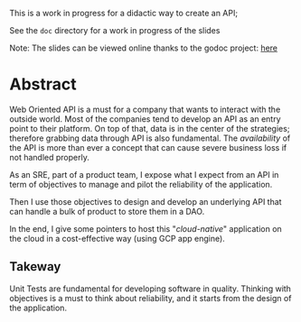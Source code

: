 This is a work in progress for a didactic way to create an API;

See the `doc` directory for a work in progress of the slides

Note: The slides can be viewed online thanks to the godoc project: 
[here](https://talks.godoc.org/github.com/owulveryck/api-repository/doc/bbl.slide)

# Abstract

Web Oriented API is a must for a company that wants to interact with the outside world.
Most of the companies tend to develop an API as an entry point to their platform. On top of that, data is in the center of the strategies; therefore grabbing data through API is also fundamental.
The *availability* of the API is more than ever a concept that can cause severe business loss if not handled properly.

As an SRE, part of a product team, I expose what I expect from an API in term of objectives to manage and pilot the reliability of the application.

Then I use those objectives to design and develop an underlying API that can handle a bulk of product to store them in a DAO.

In the end, I give some pointers to host this "_cloud-native_" application on the cloud in a cost-effective way (using GCP app engine).


## Takeway

Unit Tests are fundamental for developing software in quality. Thinking with objectives is a must to think about reliability, and it starts from the design of the application.
